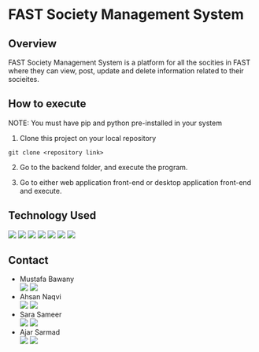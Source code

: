 # FAST Society Management System

## Overview

FAST Society Management System is a platform for all the socities in FAST where they can view, post, update and delete information related to their socieites.

## How to execute
NOTE: You must have pip and python pre-installed in your system

1. Clone this project on your local repository 

`
git clone <repository link>
`

2. Go to the backend folder, and execute the program. 

3. Go to either web application front-end or desktop application front-end and execute. 

## Technology Used

<div>
    <img name = "HTML" src = "https://img.shields.io/badge/html5-%23E34F26.svg?style=for-the-badge&logo=html5&logoColor=white">
    <img name = "CSS" src = "https://img.shields.io/badge/css3-%231572B6.svg?style=for-the-badge&logo=css3&logoColor=white">
    <img name = "Bootstrap" src = "https://img.shields.io/badge/bootstrap-%23563D7C.svg?style=for-the-badge&logo=bootstrap&logoColor=white">
    <img name = "CSharp" src = "https://img.shields.io/badge/c%23-%23239120.svg?style=for-the-badge&logo=c-sharp&logoColor=white">
    <img name = "NET" src = "https://img.shields.io/badge/.NET-5C2D91?style=for-the-badge&logo=.net&logoColor=white">
    <img name = "SQL" src = "https://img.shields.io/badge/mysql-%2300f.svg?style=for-the-badge&logo=mysql&logoColor=white">
    <img name = "Azure" src = "https://img.shields.io/badge/azure-%230072C6.svg?style=for-the-badge&logo=microsoftazure&logoColor=white">
</div>

## Contact
<ul>
  <li>Mustafa Bawany</li>
    <a href="mailto:mustafabawany204@gmail.com"><img name = "Gmail" src = "https://img.shields.io/badge/Gmail-D14836?style=for-the-badge&logo=gmail&logoColor=white"></a>
    <a href="https://pk.linkedin.com/in/mustafabawany"><img name = "LinkedIn" src = "https://img.shields.io/badge/linkedin-%230077B5.svg?style=for-the-badge&logo=linkedin&logoColor=white"></a>
  <li>Ahsan Naqvi</li>
  <a href="mailto:syedahsanwork127@gmail.com"><img name = "Gmail" src = "https://img.shields.io/badge/Gmail-D14836?style=for-the-badge&logo=gmail&logoColor=white"></a>
    <a href="https://www.linkedin.com/in/ahsannaqvii/"><img name = "LinkedIn" src = "https://img.shields.io/badge/linkedin-%230077B5.svg?style=for-the-badge&logo=linkedin&logoColor=white"></a>
  <li>Sara Sameer</li>
  <a href="mailto:sarasameer991@gmail.com"><img name = "Gmail" src = "https://img.shields.io/badge/Gmail-D14836?style=for-the-badge&logo=gmail&logoColor=white"></a>
    <a href="https://www.linkedin.com/in/sara-sameer-/"><img name = "LinkedIn" src = "https://img.shields.io/badge/linkedin-%230077B5.svg?style=for-the-badge&logo=linkedin&logoColor=white"></a>
    <li>Ajar Sarmad</li>
    <a href="mailto:k191440@nu.edu.pk"><img name = "Gmail" src = "https://img.shields.io/badge/Gmail-D14836?style=for-the-badge&logo=gmail&logoColor=white"></a>
    <a href="https://www.linkedin.com/in/ajar-sarmad-941305184/"><img name = "LinkedIn" src = "https://img.shields.io/badge/linkedin-%230077B5.svg?style=for-the-badge&logo=linkedin&logoColor=white"></a>
</ul>
